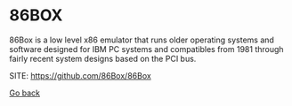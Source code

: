 # 86BOX

 86Box is a low level x86 emulator that runs older operating systems 
 and software designed for IBM PC systems and compatibles from 1981 
 through fairly recent system designs based on the PCI bus.
 
 SITE: https://github.com/86Box/86Box

 [Go back](https://portable-linux-apps.github.io/apps.html)
